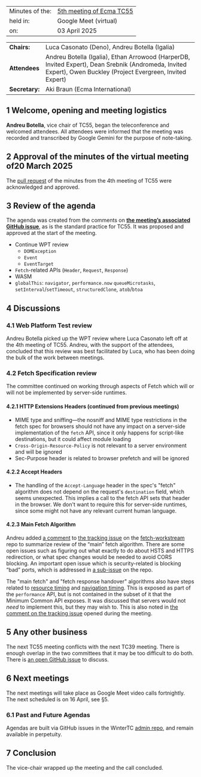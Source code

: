 |                 |                                                                            |
|:----------------|:---------------------------------------------------------------------------|
| Minutes of the: | [5th meeting of Ecma TC55](https://github.com/WinterTC55/admin/issues/111) |
| held in:        | Google Meet (virtual)                                                      |
| on:             | 03 April 2025                                                              |

|                |                                                                                                                                                                |
|:---------------|:---------------------------------------------------------------------------------------------------------------------------------------------------------------|
| **Chairs:**    | Luca Casonato (Deno), Andreu Botella (Igalia)                                                                                                                  |
| **Attendees**  | Andreu Botella (Igalia), Ethan Arrowood (HarperDB, Invited Expert), Dean Srebnik (Andromeda, Invited Expert), Owen Buckley (Project Evergreen, Invited Expert) |
| **Secretary:** | Aki Braun (Ecma International)                                                                                                                                 |

## 1 Welcome, opening and meeting logistics

**Andreu Botella**, vice chair of TC55, began the teleconference and welcomed attendees. All attendees were informed that the meeting was recorded and transcribed by Google Gemini for the purpose of note-taking.

## 2 Approval of the minutes of the virtual meeting of20 March 2025

The [pull request](https://github.com/wintercg/admin/pull/110) of the minutes from the 4th meeting of TC55 were acknowledged and approved.

## 3 Review of the agenda

The agenda was created from the comments on **[the meeting’s associated GitHub issue](https://github.com/wintercg/admin/issues/111)**, as is the standard practice for TC55. It was proposed and approved at the start of the meeting.

* Continue WPT review
  * `DOMException`
  * `Event`
  * `EventTarget`
* `Fetch`-related APIs (`Header`, `Request`, `Response`)
* WASM
* `globalThis`: `navigator`, `performance.now` `queueMicrotasks`, `setInterval`/`setTimeout`, `structuredClone`, `atob`/`btoa`

## 4 Discussions

### 4.1 Web Platform Test review

Andreu Botella picked up the WPT review where Luca Casonato left off at the 4th meeting of TC55. Andreu, with the support of the attendees, concluded that this review was best facilitated by Luca, who has been doing the bulk of the work between meetings.

### 4.2 Fetch Specification review

The committee continued on working through aspects of Fetch which will or will not be implemented by server-side runtimes.

#### 4.2.1 HTTP Extensions Headers (continued from previous meetings)

* MIME type and sniffing—the nosniff and MIME type restrictions in the fetch spec for browsers should not have any impact on a server-side implementation of the `fetch` API, since it only happens for script-like destinations, but it could affect module loading
* `Cross-Origin-Resource-Policy` is not relevant to a server environment and will be ignored
* Sec-Purpose header is related to browser prefetch and will be ignored
 
#### 4.2.2 Accept Headers

* The handling of the `Accept-Language` header in the spec's "fetch" algorithm does not depend on the request's `destination` field, which seems unexpected. This implies a call to the fetch API sets that header in the browser. We don't want to require this for server-side runtimes, since some might not have any relevant current human language.
 
#### 4.2.3 Main Fetch Algorithm

Andreu added [a comment](https://github.com/wintercg/fetch-workstream/issues/1#issuecomment-2776237976) to [the tracking issue](https://github.com/wintercg/fetch-workstream/issues/1) on the [fetch-workstream](https://github.com/wintercg/fetch-workstream/) repo to summarize review of the “main” fetch algorithm. There are some open issues such as figuring out what exactly to do about HSTS and HTTPS redirection, or what spec changes would be needed to avoid CORS blocking. An important open issue which is security-related is blocking “bad” ports, which is addressed in [a sub-issue](https://github.com/wintercg/fetch-workstream/issues/10) on the repo.

The "main fetch" and "fetch response handover" algorithms also have steps related to [resource timing](https://w3c.github.io/resource-timing) and [navigation timing](https://www.w3.org/TR/navigation-timing/). This is exposed as part of the `performance` API, but is not contained in the subset of it that the Minimum Common API exposes. It was discussed that servers would not *need* to implement this, but they may wish to. This is also noted in [the comment on the tracking issue](https://github.com/wintercg/fetch-workstream/issues/1#issuecomment-2776237976) opened during the meeting.

## 5 Any other business

The next TC55 meeting conflicts with the next TC39 meeting. There is enough overlap in the two committees that it may be too difficult to do both. There is [an open GitHub issue](https://github.com/wintercg/admin/issues/109) to discuss.

## 6 Next meetings

The next meetings will take place as Google Meet video calls fortnightly. The next scheduled is on 16 April, see §5.

### 6.1 Past and Future Agendas

Agendas are built via GitHub issues in the WinterTC [admin repo](https://github.com/wintercg/admin/issues/), and remain available in perpetuity.

## 7 Conclusion

The vice-chair wrapped up the meeting and the call concluded.
